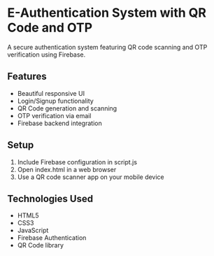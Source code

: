 # E-Authentication System with QR Code and OTP

A secure authentication system featuring QR code scanning and OTP verification using Firebase.

## Features
- Beautiful responsive UI
- Login/Signup functionality
- QR Code generation and scanning
- OTP verification via email
- Firebase backend integration

## Setup
1. Include Firebase configuration in script.js
2. Open index.html in a web browser
3. Use a QR code scanner app on your mobile device

## Technologies Used
- HTML5
- CSS3
- JavaScript
- Firebase Authentication
- QR Code library
